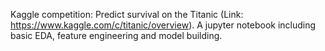 Kaggle competition: Predict survival on the Titanic (Link: https://www.kaggle.com/c/titanic/overview).
A jupyter notebook including basic EDA, feature engineering and model building.
